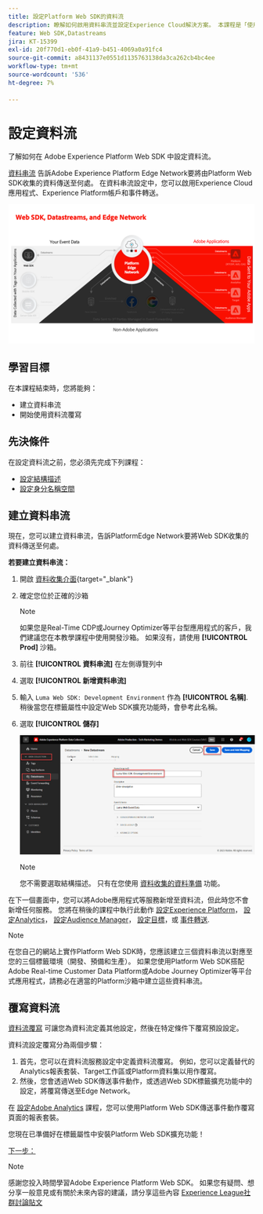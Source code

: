 ```yaml
---
title: 設定Platform Web SDK的資料流
description: 瞭解如何啟用資料串流並設定Experience Cloud解決方案。 本課程是「使用 Web SDK 實施 Adob​​e Experience Cloud」教學課程的一部分。
feature: Web SDK,Datastreams
jira: KT-15399
exl-id: 20f770d1-eb0f-41a9-b451-4069a0a91fc4
source-git-commit: a8431137e0551d1135763138da3ca262cb4bc4ee
workflow-type: tm+mt
source-wordcount: '536'
ht-degree: 7%

---
```


# 設定資料流

了解如何在 Adobe Experience Platform Web SDK 中設定資料流。

[資料串流](https://experienceleague.adobe.com/en/docs/experience-platform/datastreams/overview) 告訴Adobe Experience Platform Edge Network要將由Platform Web SDK收集的資料傳送至何處。 在資料串流設定中，您可以啟用Experience Cloud應用程式、Experience Platform帳戶和事件轉送。

![Web SDK、資料串流和Edge Network圖表](assets/dc-websdk-datastreams.png)

## 學習目標

在本課程結束時，您將能夠：

* 建立資料串流
* 開始使用資料流覆寫

## 先決條件

在設定資料流之前，您必須先完成下列課程：

* [設定結構描述](configure-schemas.md)
* [設定身分名稱空間](configure-identities.md)

## 建立資料串流

現在，您可以建立資料串流，告訴PlatformEdge Network要將Web SDK收集的資料傳送至何處。

**若要建立資料串流：**

1. 開啟 [資料收集介面](https://launch.adobe.com/tw/){target="_blank"}
1. 確定您位於正確的沙箱

   >[!NOTE]
   >
   >如果您是Real-Time CDP或Journey Optimizer等平台型應用程式的客戶，我們建議您在本教學課程中使用開發沙箱。 如果沒有，請使用 **[!UICONTROL Prod]** 沙箱。

1. 前往 **[!UICONTROL 資料串流]** 在左側導覽列中
1. 選取 **[!UICONTROL 新增資料串流]**
1. 輸入 `Luma Web SDK: Development Environment` 作為 **[!UICONTROL 名稱]**. 稍後當您在標籤屬性中設定Web SDK擴充功能時，會參考此名稱。
1. 選取 **[!UICONTROL 儲存]**

   ![建立資料串流](assets/datastream-create-new-datastream.png)

   >[!NOTE]
   >
   >您不需要選取結構描述。 只有在您使用 [資料收集的資料準備](/help/data-collection/edge/data-prep.md) 功能。

在下一個畫面中，您可以將Adobe應用程式等服務新增至資料流，但此時您不會新增任何服務。 您將在稍後的課程中執行此動作 [設定Experience Platform](setup-experience-platform.md)， [設定Analytics](setup-analytics.md)， [設定Audience Manager](setup-audience-manager.md)， [設定目標](setup-target.md)，或 [事件轉送](setup-event-forwarding.md).

>[!NOTE]
>
>在您自己的網站上實作Platform Web SDK時，您應該建立三個資料串流以對應至您的三個標籤環境（開發、預備和生產）。 如果您使用Platform Web SDK搭配Adobe Real-time Customer Data Platform或Adobe Journey Optimizer等平台式應用程式，請務必在適當的Platform沙箱中建立這些資料串流。

## 覆寫資料流

[資料流覆寫](https://experienceleague.adobe.com/en/docs/experience-platform/datastreams/overrides) 可讓您為資料流定義其他設定，然後在特定條件下覆寫預設設定。

資料流設定覆寫分為兩個步驟：

1. 首先，您可以在資料流服務設定中定義資料流覆寫。 例如，您可以定義替代的Analytics報表套裝、Target工作區或Platform資料集以用作覆寫。
1. 然後，您會透過Web SDK傳送事件動作，或透過Web SDK標籤擴充功能中的設定，將覆寫傳送至Edge Network。

在 [設定Adobe Analytics](setup-analytics.md) 課程，您可以使用Platform Web SDK傳送事件動作覆寫頁面的報表套裝。

您現在已準備好在標籤屬性中安裝Platform Web SDK擴充功能！

[下一步： ](install-web-sdk.md)

>[!NOTE]
>
>感謝您投入時間學習Adobe Experience Platform Web SDK。 如果您有疑問、想分享一般意見或有關於未來內容的建議，請分享這些內容 [Experience League社群討論貼文](https://experienceleaguecommunities.adobe.com/t5/adobe-experience-platform-data/tutorial-discussion-implement-adobe-experience-cloud-with-web/td-p/444996)
